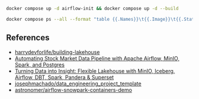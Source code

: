 
```bash
docker compose up -d airflow-init && docker compose up -d --build

docker compose ps --all --format "table {{.Names}}\t{{.Image}}\t{{.Status}}\t{{.Ports}}"
```

## References

- [harrydevforlife/building-lakehouse](https://github.com/harrydevforlife/building-lakehouse)
- [Automating Stock Market Data Pipeline with Apache Airflow, MinIO, Spark, and Postgres](https://medium.com/@mehran1414/automating-stock-market-data-pipeline-with-apache-airflow-minio-spark-and-postgres-b67f7379566a)
- [Turning Data into Insight: Flexible Lakehouse with MinIO, Iceberg, Airflow, DBT, Spark, Pandera & Superset](https://towardsdev.com/turning-data-into-insight-flexible-lakehouse-with-minio-iceberg-airflow-dbt-spark-pandera-409d036e5542)
- [josephmachado/data_engineering_project_template](https://github.com/josephmachado/data_engineering_project_template)
- [astronomer/airflow-snowpark-containers-demo](https://github.com/astronomer/airflow-snowpark-containers-demo)
